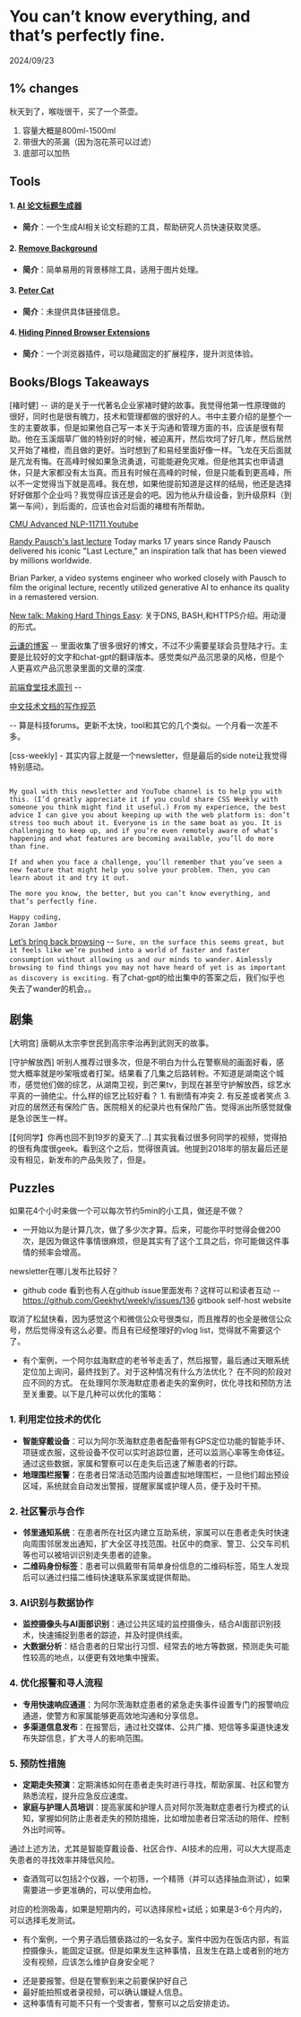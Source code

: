 # You can’t know everything, and that’s perfectly fine. 
2024/09/23 


## 1% changes
秋天到了，喉咙很干，买了一个茶壶。
1. 容量大概是800ml-1500ml
2. 带很大的茶漏（因为泡花茶可以过滤）
3. 底部可以加热


## Tools
#### 1. **[AI 论文标题生成器](https://researchtitle.textgen.net/)**
   - **简介**：一个生成AI相关论文标题的工具，帮助研究人员快速获取灵感。

#### 2. **[Remove Background](https://0v0.ai/rmbg/)**
   - **简介**：简单易用的背景移除工具，适用于图片处理。

#### 3. **[Peter Cat]()**
   - **简介**：未提供具体链接信息。

#### 4. **[Hiding Pinned Browser Extensions](https://github.com/cunzaizhuyi/up-mode-extension?tab=readme-ov-file)**
   - **简介**：一个浏览器插件，可以隐藏固定的扩展程序，提升浏览体验。

## Books/Blogs Takeaways 
[褚时健] -- 讲的是关于一代著名企业家褚时健的故事。我觉得他第一性原理做的很好，同时也是很有魄力，技术和管理都做的很好的人。书中主要介绍的是整个一生的主要故事，但是如果他自己写一本关于沟通和管理方面的书，应该是很有帮助。他在玉溪烟草厂做的特别好的时候，被迫离开，然后坎坷了好几年，然后居然又开始了褚橙，而且做的更好。当时想到了和易经里面好像一样。飞龙在天后面就是亢龙有悔。在高峰时候如果急流勇退，可能能避免灾难。但是他其实也申请退休，只是大家都没有太当真。而且有时候在高峰的时候，但是只能看到更高峰，所以不一定觉得当下就是高峰。我在想，如果他提前知道是这样的结局，他还是选择好好做那个企业吗？我觉得应该还是会的吧。因为他从升级设备，到升级原料（到第一车间），到后面的，应该也会对后面的褚橙有所帮助。

[CMU Advanced NLP-11711](https://phontron.com/class/anlp-fall2024/),[Youtube](https://www.youtube.com/playlist?list=PL8PYTP1V4I8D4BeyjwWczukWq9d8PNyZp)

[Randy Pausch's last lecture](https://www.youtube.com/watch?v=ayPMfopCe1g&t=1s)
Today marks 17 years since Randy Pausch delivered his iconic "Last Lecture," an inspiration talk that has been viewed by millions worldwide. 

Brian Parker, a video systems engineer who worked closely with Pausch to film the original lecture, recently utilized generative AI to enhance its quality in a remastered version.

[New talk: Making Hard Things Easy](https://jvns.ca/blog/2023/10/06/new-talk--making-hard-things-easy/): 关于DNS, BASH,和HTTPS介绍。用动漫的形式。

[云谦的博客](https://sorrycc.com/) -- 里面收集了很多很好的博文，不过不少需要星球会员登陆才行。主要是比较好的文字和chat-gpt的翻译版本。感觉类似产品沉思录的风格，但是个人更喜欢产品沉思录里面的文章的深度.

[前端食堂技术周刊](https://mp.weixin.qq.com/s/86Cz3KUWqutu9J0V4tyabQ) -- 

[中文技术文档的写作规范](https://github.com/ruanyf/document-style-guide/tree/master)

[](https://mumingfang.com/) -- 算是科技forums。更新不太快，tool和其它的几个类似。一个月看一次差不多。

[css-weekly] - 其实内容上就是一个newsletter，但是最后的side note让我觉得特别感动。
```As developers, one of our most difficult challenges is staying up-to-date with new technologies, trends, and features. The web is constantly evolving, and it might seem impossible to stay relevant in a single area (like CSS), let alone in all areas you’re expected to master, from HTML, CSS, JavaScript, and accessibility to specific frameworks and tools.

My goal with this newsletter and YouTube channel is to help you with this. (I’d greatly appreciate it if you could share CSS Weekly with someone you think might find it useful.) From my experience, the best advice I can give you about keeping up with the web platform is: don’t stress too much about it. Everyone is in the same boat as you. It is challenging to keep up, and if you’re even remotely aware of what’s happening and what features are becoming available, you’ll do more than fine.

If and when you face a challenge, you’ll remember that you’ve seen a new feature that might help you solve your problem. Then, you can learn about it and try it out.

The more you know, the better, but you can’t know everything, and that’s perfectly fine.

Happy coding,
Zoran Jambor
```

[Let’s bring back browsing](https://christianheilmann.com/2024/09/15/lets-bring-back-browsing/) -- ```Sure, on the surface this seems great, but it feels like we’re pushed into a world of faster and faster consumption without allowing us and our minds to wander.```
```Aimlessly browsing to find things you may not have heard of yet is as important as discovery is exciting.```
有了chat-gpt的给出集中的答案之后，我们似乎也失去了wander的机会。。



## 剧集
[大明宫] 唐朝从太宗李世民到高宗李治再到武则天的故事。

[守护解放西] 听别人推荐过很多次，但是不明白为什么在警察局的画面好看，感觉大概率就是吵架哦或者打架。结果看了几集之后路转粉。不知道是湖南这个城市，感觉他们做的综艺，从湖南卫视，到芒果tv，到现在甚至守护解放西，综艺水平真的一骑绝尘。什么样的综艺比较好看？ 1. 有剧情有冲突 2. 有反差或者笑点 3. 
对应的居然还有保险广告。医院相关的纪录片也有保险广告。觉得派出所感觉就像是急诊医生一样。

[【何同学】你再也回不到19岁的夏天了...] 其实我看过很多何同学的视频，觉得拍的很有角度很geek。看到这个之后，觉得很真诚。他提到2018年的朋友最后还是没有相见，新发布的产品失败了，但是。

## Puzzles
如果花4个小时来做一个可以每次节约5min的小工具，做还是不做？
- 一开始以为是计算几次，做了多少次才算。后来，可能你平时觉得会做200次，是因为做这件事情很麻烦，但是其实有了这个工具之后，你可能做这件事情的频率会增高。

newsletter在哪儿发布比较好？
- github code
看到也有人在github issue里面发布？这样可以和读者互动 -- https://github.com/Geekhyt/weekly/issues/136
gitbook
self-host website

取消了松鼠快看，因为感觉这个和微信公众号很类似，而且推荐的也全是微信公众号，然后觉得没有这么必要。而且有已经整理好的vlog list，觉得就不需要这个了。

* 有个案例，一个阿尔兹海默症的老爷爷走丢了，然后报警，最后通过天眼系统定位加上询问，最终找到了。对于这种情况有什么方法优化？
在不同的阶段对应不同的方式。
在处理阿尔茨海默症患者走失的案例时，优化寻找和预防方法至关重要。以下是几种可以优化的策略：

### 1. **利用定位技术的优化**
   - **智能穿戴设备**：可以为阿尔茨海默症患者配备带有GPS定位功能的智能手环、项链或衣服，这些设备不仅可以实时追踪位置，还可以监测心率等生命体征。通过这些数据，家属和警察可以在走失后迅速了解患者的行踪。
   - **地理围栏报警**：在患者日常活动范围内设置虚拟地理围栏，一旦他们超出预设区域，系统就会自动发出警报，提醒家属或护理人员，便于及时干预。

### 2. **社区警示与合作**
   - **邻里通知系统**：在患者所在社区内建立互助系统，家属可以在患者走失时快速向周围邻居发出通知，扩大全区寻找范围。社区中的商家、警卫、公交车司机等也可以被培训识别走失患者的迹象。
   - **二维码身份标签**：患者可以佩戴带有简单身份信息的二维码标签，陌生人发现后可以通过扫描二维码快速联系家属或提供帮助。

### 3. **AI识别与数据协作**
   - **监控摄像头与AI面部识别**：通过公共区域的监控摄像头，结合AI面部识别技术，快速捕捉到患者的踪迹，并及时提供线索。
   - **大数据分析**：结合患者的日常出行习惯、经常去的地方等数据，预测走失可能性较高的地点，以便更有效地集中搜索。

### 4. **优化报警和寻人流程**
   - **专用快速响应通道**：为阿尔茨海默症患者的紧急走失事件设置专门的报警响应通道，使警方和家属能够更高效地沟通和分享信息。
   - **多渠道信息发布**：在报警后，通过社交媒体、公共广播、短信等多渠道快速发布失踪信息，扩大寻人的影响范围。

### 5. **预防性措施**
   - **定期走失预演**：定期演练如何在患者走失时进行寻找，帮助家属、社区和警方熟悉流程，提升应急反应速度。
   - **家庭与护理人员培训**：提高家属和护理人员对阿尔茨海默症患者行为模式的认知，掌握如何防止患者走失的预防措施，比如增加患者日常活动的陪伴、控制外出时间等。

通过上述方法，尤其是智能穿戴设备、社区合作、AI技术的应用，可以大大提高走失患者的寻找效率并降低风险。

* 查酒驾可以包括2个仪器，一个初筛，一个精筛（并可以选择抽血测试），如果需要进一步更准确的，可以使用血检。

对应的检测吸毒，如果是短期内的，可以选择尿检+试纸；如果是3-6个月内的，可以选择毛发测试。

* 有个案例，一个男子酒后猥亵路过的一名女子。案件中因为在饭店内部，有监控摄像头，能固定证据。但是如果发生这种事情，且发生在路上或者别的地方没有视频，应该怎么维护自身安全呢？
- 还是要报警。但是在警察到来之前要保护好自己
- 最好能拍照或者录视频，可以确认嫌疑人信息。
- 这种事情有可能不只有一个受害者，警察可以之后安排走访。
